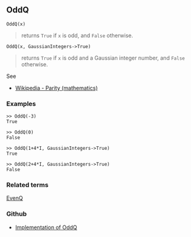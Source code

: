 ## OddQ

```
OddQ(x)
```

> returns `True` if `x` is odd, and `False` otherwise.

```
OddQ(x, GaussianIntegers->True)
```

> returns `True` if `x` is odd and a Gaussian integer number, and `False` otherwise.

See
* [Wikipedia - Parity (mathematics)](https://en.wikipedia.org/wiki/Parity_(mathematics))

### Examples

```
>> OddQ(-3)
True

>> OddQ(0)
False

>> OddQ(1+4*I, GaussianIntegers->True)
True

>> OddQ(2+4*I, GaussianIntegers->True)
False
```



### Related terms 
[EvenQ](EvenQ.md)
### Github
* [Implementation of OddQ](https://github.com/axkr/symja_android_library/blob/master/symja_android_library/matheclipse-core/src/main/java/org/matheclipse/core/builtin/PredicateQ.java#L820) 
